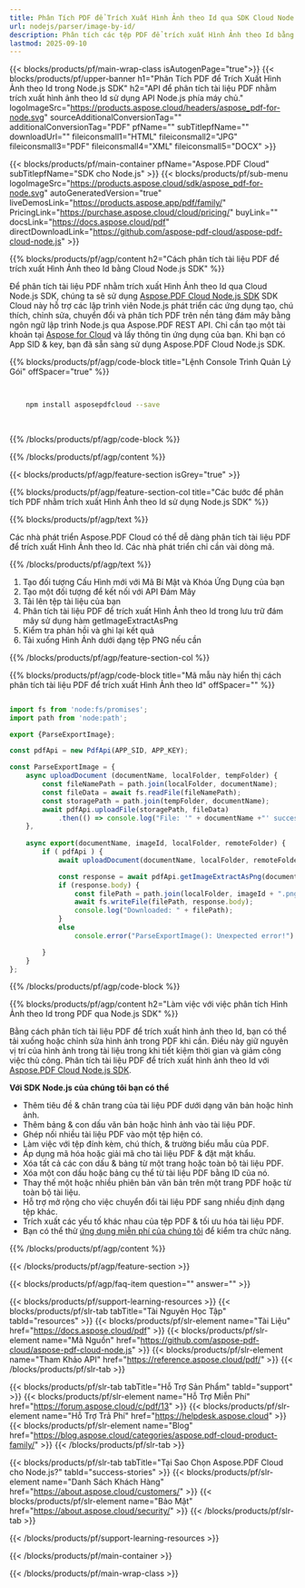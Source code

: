 ```yaml
---
title: Phân Tích PDF để Trích Xuất Hình Ảnh theo Id qua SDK Cloud Node.js
url: nodejs/parser/image-by-id/
description: Phân tích các tệp PDF để trích xuất Hình Ảnh theo Id bằng cách sử dụng Aspose.PDF Cloud SDK cho Node.js. Nâng cao khả năng khám phá và lập chỉ mục.
lastmod: 2025-09-10
---
```


{{< blocks/products/pf/main-wrap-class isAutogenPage="true">}}
{{< blocks/products/pf/upper-banner h1="Phân Tích PDF để Trích Xuất Hình Ảnh theo Id trong Node.js SDK" h2="API để phân tích tài liệu PDF nhằm trích xuất hình ảnh theo Id sử dụng API Node.js phía máy chủ." logoImageSrc="https://products.aspose.cloud/headers/aspose_pdf-for-node.svg" sourceAdditionalConversionTag="" additionalConversionTag="PDF" pfName="" subTitlepfName="" downloadUrl="" fileiconsmall1="HTML" fileiconsmall2="JPG" fileiconsmall3="PDF" fileiconsmall4="XML" fileiconsmall5="DOCX" >}}

{{< blocks/products/pf/main-container pfName="Aspose.PDF Cloud" subTitlepfName="SDK cho Node.js" >}}
{{< blocks/products/pf/sub-menu logoImageSrc="https://products.aspose.cloud/sdk/aspose_pdf-for-node.svg"
autoGeneratedVersion="true"
liveDemosLink="https://products.aspose.app/pdf/family/" PricingLink="https://purchase.aspose.cloud/cloud/pricing/" buyLink="" docsLink="https://docs.aspose.cloud/pdf"  directDownloadLink="https://github.com/aspose-pdf-cloud/aspose-pdf-cloud-node.js" >}}

{{% blocks/products/pf/agp/content h2="Cách phân tích tài liệu PDF để trích xuất Hình Ảnh theo Id bằng Cloud Node.js SDK" %}}

Để phân tích tài liệu PDF nhằm trích xuất Hình Ảnh theo Id qua Cloud Node.js SDK, chúng ta sẽ sử dụng
[Aspose.PDF Cloud Node.js SDK](https://products.aspose.cloud/pdf/nodejs/)
SDK Cloud này hỗ trợ các lập trình viên Node.js phát triển các ứng dụng tạo, chú thích, chỉnh sửa, chuyển đổi và phân tích PDF trên nền tảng đám mây bằng ngôn ngữ lập trình Node.js qua Aspose.PDF REST API. Chỉ cần tạo một tài khoản tại [Aspose for Cloud](https://dashboard.aspose.cloud/#/apps) và lấy thông tin ứng dụng của bạn. Khi bạn có App SID & key, bạn đã sẵn sàng sử dụng Aspose.PDF Cloud Node.js SDK.

{{% blocks/products/pf/agp/code-block title="Lệnh Console Trình Quản Lý Gói" offSpacer="true" %}}

```bash

     
    npm install asposepdfcloud --save
     
     

```

{{% /blocks/products/pf/agp/code-block %}}

{{% /blocks/products/pf/agp/content %}}

{{< blocks/products/pf/agp/feature-section isGrey="true" >}}

{{% blocks/products/pf/agp/feature-section-col title="Các bước để phân tích PDF nhằm trích xuất Hình Ảnh theo Id sử dụng Node.js SDK" %}}

{{% blocks/products/pf/agp/text %}}

Các nhà phát triển Aspose.PDF Cloud có thể dễ dàng phân tích tài liệu PDF để trích xuất Hình Ảnh theo Id. Các nhà phát triển chỉ cần vài dòng mã.

{{% /blocks/products/pf/agp/text %}}

1. Tạo đối tượng Cấu Hình mới với Mã Bí Mật và Khóa Ứng Dụng của bạn
1. Tạo một đối tượng để kết nối với API Đám Mây
1. Tải lên tệp tài liệu của bạn
1. Phân tích tài liệu PDF để trích xuất Hình Ảnh theo Id trong lưu trữ đám mây sử dụng hàm getImageExtractAsPng
1. Kiểm tra phản hồi và ghi lại kết quả
1. Tải xuống Hình Ảnh dưới dạng tệp PNG nếu cần

{{% /blocks/products/pf/agp/feature-section-col %}}

{{% blocks/products/pf/agp/code-block title="Mã mẫu này hiển thị cách phân tích tài liệu PDF để trích xuất Hình Ảnh theo Id" offSpacer="" %}}

```js

import fs from 'node:fs/promises';
import path from 'node:path';

export {ParseExportImage};

const pdfApi = new PdfApi(APP_SID, APP_KEY);

const ParseExportImage = {
    async uploadDocument (documentName, localFolder, tempFolder) {
        const fileNamePath = path.join(localFolder, documentName);
        const fileData = await fs.readFile(fileNamePath);
        const storagePath = path.join(tempFolder, documentName);
        await pdfApi.uploadFile(storagePath, fileData)
            .then(() => console.log("File: '" + documentName +"' successfully uploaded."));
    },
    
    async export(documentName, imageId, localFolder, remoteFolder) {
        if ( pdfApi ) {
            await uploadDocument(documentName, localFolder, remoteFolder);

            const response = await pdfApi.getImageExtractAsPng(documentName, imageId, null, null, null, remoteFolder);
            if (response.body) {
            	const filePath = path.join(localFolder, imageId + ".png");
             	await fs.writeFile(filePath, response.body);
             	console.log("Downloaded: " + filePath);
            }
            else
                console.error("ParseExportImage(): Unexpected error!") 

        }
    }
};

```

{{% /blocks/products/pf/agp/code-block %}}

{{% blocks/products/pf/agp/content h2="Làm việc với việc phân tích Hình Ảnh theo Id trong PDF qua Node.js SDK" %}}

Bằng cách phân tích tài liệu PDF để trích xuất hình ảnh theo Id, bạn có thể tải xuống hoặc chỉnh sửa hình ảnh trong PDF khi cần. Điều này giữ nguyên vị trí của hình ảnh trong tài liệu trong khi tiết kiệm thời gian và giảm công việc thủ công.
Phân tích tài liệu PDF để trích xuất hình ảnh theo Id với [Aspose.PDF Cloud Node.js SDK](https://products.aspose.cloud/pdf/nodejs/).

**Với SDK Node.js của chúng tôi bạn có thể**

+ Thêm tiêu đề & chân trang của tài liệu PDF dưới dạng văn bản hoặc hình ảnh.
+ Thêm bảng & con dấu văn bản hoặc hình ảnh vào tài liệu PDF.
+ Ghép nối nhiều tài liệu PDF vào một tệp hiện có.
+ Làm việc với tệp đính kèm, chú thích, & trường biểu mẫu của PDF.
+ Áp dụng mã hóa hoặc giải mã cho tài liệu PDF & đặt mật khẩu.
+ Xóa tất cả các con dấu & bảng từ một trang hoặc toàn bộ tài liệu PDF.
+ Xóa một con dấu hoặc bảng cụ thể từ tài liệu PDF bằng ID của nó.
+ Thay thế một hoặc nhiều phiên bản văn bản trên một trang PDF hoặc từ toàn bộ tài liệu.
+ Hỗ trợ mở rộng cho việc chuyển đổi tài liệu PDF sang nhiều định dạng tệp khác.
+ Trích xuất các yếu tố khác nhau của tệp PDF & tối ưu hóa tài liệu PDF.
+ Bạn có thể thử [ứng dụng miễn phí của chúng tôi](https://products.aspose.app/pdf/) để kiểm tra chức năng.

{{% /blocks/products/pf/agp/content %}}

{{< /blocks/products/pf/agp/feature-section >}}

{{< blocks/products/pf/agp/faq-item question="" answer="" >}}

{{< blocks/products/pf/support-learning-resources >}}
{{< blocks/products/pf/slr-tab tabTitle="Tài Nguyên Học Tập" tabId="resources" >}}
{{< blocks/products/pf/slr-element name="Tài Liệu" href="https://docs.aspose.cloud/pdf" >}}
{{< blocks/products/pf/slr-element name="Mã Nguồn" href="https://github.com/aspose-pdf-cloud/aspose-pdf-cloud-node.js" >}}
{{< blocks/products/pf/slr-element name="Tham Khảo API" href="https://reference.aspose.cloud/pdf/" >}}
{{< /blocks/products/pf/slr-tab >}}

{{< blocks/products/pf/slr-tab tabTitle="Hỗ Trợ Sản Phẩm" tabId="support" >}}
{{< blocks/products/pf/slr-element name="Hỗ Trợ Miễn Phí" href="https://forum.aspose.cloud/c/pdf/13" >}}
{{< blocks/products/pf/slr-element name="Hỗ Trợ Trả Phí" href="https://helpdesk.aspose.cloud" >}}
{{< blocks/products/pf/slr-element name="Blog" href="https://blog.aspose.cloud/categories/aspose.pdf-cloud-product-family/" >}}
{{< /blocks/products/pf/slr-tab >}}

{{< blocks/products/pf/slr-tab tabTitle="Tại Sao Chọn Aspose.PDF Cloud cho Node.js?" tabId="success-stories" >}}
{{< blocks/products/pf/slr-element name="Danh Sách Khách Hàng" href="https://about.aspose.cloud/customers/" >}}
{{< blocks/products/pf/slr-element name="Bảo Mật" href="https://about.aspose.cloud/security/" >}}
{{< /blocks/products/pf/slr-tab >}}

{{< /blocks/products/pf/support-learning-resources >}}

{{< /blocks/products/pf/main-container >}}

{{< /blocks/products/pf/main-wrap-class >}}



